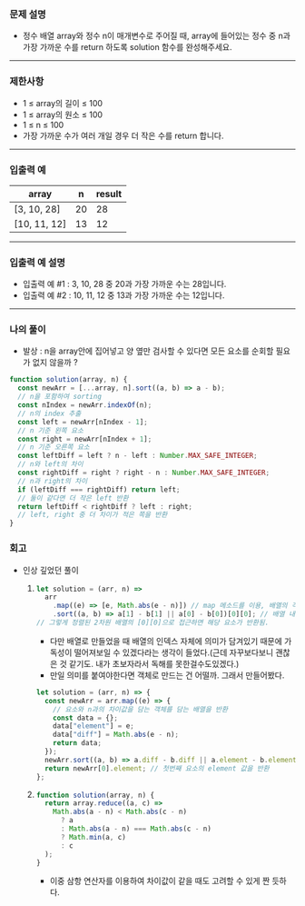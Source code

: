 ### 문제 설명

- 정수 배열 array와 정수 n이 매개변수로 주어질 때, array에 들어있는 정수 중 n과 가장 가까운 수를 return 하도록 solution 함수를 완성해주세요.

---

### 제한사항

- 1 ≤ array의 길이 ≤ 100
- 1 ≤ array의 원소 ≤ 100
- 1 ≤ n ≤ 100
- 가장 가까운 수가 여러 개일 경우 더 작은 수를 return 합니다.

---

### 입출력 예

| array        | n   | result |
| ------------ | --- | ------ |
| [3, 10, 28]  | 20  | 28     |
| [10, 11, 12] | 13  | 12     |

---

### 입출력 예 설명

- 입출력 예 #1 : 3, 10, 28 중 20과 가장 가까운 수는 28입니다.
- 입출력 예 #2 : 10, 11, 12 중 13과 가장 가까운 수는 12입니다.

---

### 나의 풀이

- 발상 : n을 array안에 집어넣고 양 옆만 검사할 수 있다면 모든 요소를 순회할 필요가 없지 않을까 ?

```javascript
function solution(array, n) {
  const newArr = [...array, n].sort((a, b) => a - b);
  // n을 포함하여 sorting
  const nIndex = newArr.indexOf(n);
  // n의 index 추출
  const left = newArr[nIndex - 1];
  // n 기준 왼쪽 요소
  const right = newArr[nIndex + 1];
  // n 기준 오른쪽 요소
  const leftDiff = left ? n - left : Number.MAX_SAFE_INTEGER;
  // n와 left의 차이
  const rightDiff = right ? right - n : Number.MAX_SAFE_INTEGER;
  // n과 right의 차이
  if (leftDiff === rightDiff) return left;
  // 둘이 같다면 더 작은 left 반환
  return leftDiff < rightDiff ? left : right;
  // left, right 중 더 차이가 적은 쪽을 반환
}
```

### 회고

- 인상 깊었던 풀이

  1.  ```javascript
      let solution = (arr, n) =>
        arr
          .map((e) => [e, Math.abs(e - n)]) // map 메소드를 이용, 배열의 각 요소와 n과 요소의 차이값을 담은 배열을 담은 2차원 배열을 반환.
          .sort((a, b) => a[1] - b[1] || a[0] - b[0])[0][0]; // 배열 내 각 배열을 n과 요소의 차이값을 기준으로 오름차순 정렬. 만일 n과의 차이값이 동일하면, 요소 기준으로 오름차순 정렬.
      // 그렇게 정렬된 2차원 배열의 [0][0]으로 접근하면 해당 요소가 반환됨.
      ```

      - 다만 배열로 만들었을 때 배열의 인덱스 자체에 의미가 담겨있기 때문에 가독성이 떨어져보일 수 있겠다라는 생각이 들었다.(근데 자꾸보다보니 괜찮은 것 같기도. 내가 초보자라서 독해를 못한걸수도있겠다.)
      - 만일 의미를 붙여야한다면 객체로 만드는 건 어떨까. 그래서 만들어봤다.

      ```javascript
      let solution = (arr, n) => {
        const newArr = arr.map((e) => {
          // 요소와 n과의 차이값을 담는 객체를 담는 배열을 반환
          const data = {};
          data["element"] = e;
          data["diff"] = Math.abs(e - n);
          return data;
        });
        newArr.sort((a, b) => a.diff - b.diff || a.element - b.element); // 객체 프로퍼티 중 diff를 기준으로 오름차순 정렬하되, 만일 diff가 같다면 element 기준으로 오름차순 정렬
        return newArr[0].element; // 첫번째 요소의 element 값을 반환
      };
      ```

  2.  ```javascript
      function solution(array, n) {
        return array.reduce((a, c) =>
          Math.abs(a - n) < Math.abs(c - n)
            ? a
            : Math.abs(a - n) === Math.abs(c - n)
            ? Math.min(a, c)
            : c
        );
      }
      ```
      - 이중 삼항 연산자를 이용하여 차이값이 같을 때도 고려할 수 있게 짠 듯하다.
